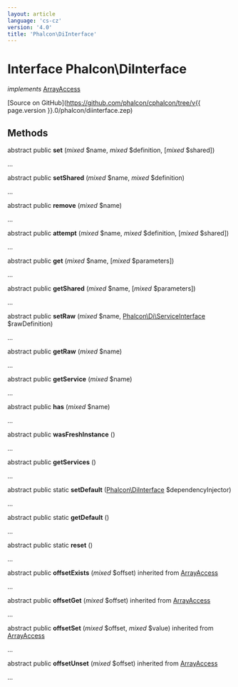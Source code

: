 ```yaml
---
layout: article
language: 'cs-cz'
version: '4.0'
title: 'Phalcon\DiInterface'
---
```

# Interface **Phalcon\DiInterface**

*implements* [ArrayAccess](https://php.net/manual/en/class.arrayaccess.php)

[Source on GitHub](https://github.com/phalcon/cphalcon/tree/v{{ page.version }}.0/phalcon/diinterface.zep)

## Methods

abstract public **set** (*mixed* $name, *mixed* $definition, [*mixed* $shared])

...

abstract public **setShared** (*mixed* $name, *mixed* $definition)

...

abstract public **remove** (*mixed* $name)

...

abstract public **attempt** (*mixed* $name, *mixed* $definition, [*mixed* $shared])

...

abstract public **get** (*mixed* $name, [*mixed* $parameters])

...

abstract public **getShared** (*mixed* $name, [*mixed* $parameters])

...

abstract public **setRaw** (*mixed* $name, [Phalcon\Di\ServiceInterface](Phalcon_Di_ServiceInterface) $rawDefinition)

...

abstract public **getRaw** (*mixed* $name)

...

abstract public **getService** (*mixed* $name)

...

abstract public **has** (*mixed* $name)

...

abstract public **wasFreshInstance** ()

...

abstract public **getServices** ()

...

abstract public static **setDefault** ([Phalcon\DiInterface](Phalcon_DiInterface) $dependencyInjector)

...

abstract public static **getDefault** ()

...

abstract public static **reset** ()

...

abstract public **offsetExists** (*mixed* $offset) inherited from [ArrayAccess](https://php.net/manual/en/class.arrayaccess.php)

...

abstract public **offsetGet** (*mixed* $offset) inherited from [ArrayAccess](https://php.net/manual/en/class.arrayaccess.php)

...

abstract public **offsetSet** (*mixed* $offset, *mixed* $value) inherited from [ArrayAccess](https://php.net/manual/en/class.arrayaccess.php)

...

abstract public **offsetUnset** (*mixed* $offset) inherited from [ArrayAccess](https://php.net/manual/en/class.arrayaccess.php)

...
